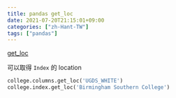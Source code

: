 ```yaml
---
title: pandas get_loc
date: 2021-07-20T21:15:01+09:00
categories: ["zh-Hant-TW"]
tags: ["pandas"]
---
```

[get_loc](https://pandas.pydata.org/pandas-docs/stable/reference/api/pandas.Index.get_loc.html)

可以取得 `Index` 的 location

```python
college.columns.get_loc('UGDS_WHITE')
college.index.get_loc('Birmingham Southern College')
```
